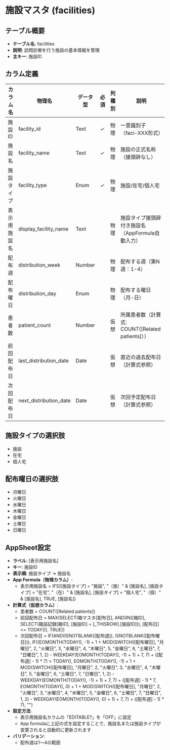 # 施設マスタ (facilities)

## テーブル概要
- **テーブル名**: facilities
- **説明**: 訪問診療を行う施設の基本情報を管理
- **主キー**: 施設ID

## カラム定義

| カラム名 | 物理名 | データ型 | 必須 | 列種別 | 説明 |
|---------|--------|----------|------|--------|------|
| 施設ID | facility_id | Text | ✓ | 物理 | 一意識別子（faci-XXX形式） |
| 施設名 | facility_name | Text | ✓ | 物理 | 施設の正式名称（接頭辞なし） |
| 施設タイプ | facility_type | Enum | ✓ | 物理 | 施設/在宅/個人宅 |
| 表示用施設名 | display_facility_name | Text | | 物理 | 施設タイプ接頭辞付き施設名（AppFormula自動入力） |
| 配布週 | distribution_week | Number | | 物理 | 配布する週（第N週：1-4） |
| 配布曜日 | distribution_day | Enum | | 物理 | 配布する曜日（月-日） |
| 患者数 | patient_count | Number | | 仮想 | 所属患者数（計算式: COUNT([Related patients]）） |
| 前回配布日 | last_distribution_date | Date | | 仮想 | 直近の過去配布日（計算式参照） |
| 次回配布日 | next_distribution_date | Date | | 仮想 | 次回予定配布日（計算式参照） |

## 施設タイプの選択肢
- 施設
- 在宅
- 個人宅

## 配布曜日の選択肢
- 月曜日
- 火曜日
- 水曜日
- 木曜日
- 金曜日
- 土曜日
- 日曜日

## AppSheet設定
- **ラベル**: [表示用施設名]
- **キー**: 施設ID
- **表示順**: 施設タイプ → 施設名
- **App Formula（物理カラム）**:
  - 表示用施設名 = IFS([施設タイプ] = "施設", "（施）" & [施設名], [施設タイプ] = "在宅", "（在）" & [施設名], [施設タイプ] = "個人宅", "（個）" & [施設名], TRUE, [施設名])
- **計算式（仮想カラム）**:
  - 患者数 = COUNT([Related patients])
  - 前回配布日 = MAX(SELECT(箱マスタ[配布日], AND(IN([箱ID], SELECT(箱詰記録[箱ID], [施設ID] = [_THISROW].[施設ID])), [配布日] <= TODAY()), TRUE))
  - 次回配布日 = IF(AND(ISNOTBLANK([配布週]), ISNOTBLANK([配布曜日])), IF((EOMONTH(TODAY(), -1) + 1 + MOD(SWITCH([配布曜日], "月曜日", 2, "火曜日", 3, "水曜日", 4, "木曜日", 5, "金曜日", 6, "土曜日", 7, "日曜日", 1, 2) - WEEKDAY(EOMONTH(TODAY(), -1) + 1) + 7, 7) + ([配布週] - 1) * 7) > TODAY(), EOMONTH(TODAY(), -1) + 1 + MOD(SWITCH([配布曜日], "月曜日", 2, "火曜日", 3, "水曜日", 4, "木曜日", 5, "金曜日", 6, "土曜日", 7, "日曜日", 1, 2) - WEEKDAY(EOMONTH(TODAY(), -1) + 1) + 7, 7) + ([配布週] - 1) * 7, EOMONTH(TODAY(), 0) + 1 + MOD(SWITCH([配布曜日], "月曜日", 2, "火曜日", 3, "水曜日", 4, "木曜日", 5, "金曜日", 6, "土曜日", 7, "日曜日", 1, 2) - WEEKDAY(EOMONTH(TODAY(), 0) + 1) + 7, 7) + ([配布週] - 1) * 7), "")
- **設定方法**:
  - 表示用施設名カラムの「EDITABLE?」を「OFF」に設定
  - App formulaに上記の式を設定することで、施設名または施設タイプが変更されると自動的に更新されます
- **バリデーション**:
  - 配布週は1〜4の範囲